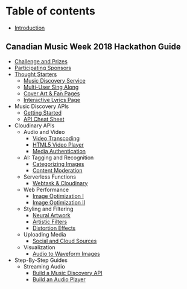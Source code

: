 # Table of contents

* [Introduction](README.md)

## Canadian Music Week 2018 Hackathon Guide

* [Challenge and Prizes](canadian-music-week-2018-hackathon-guide/challenge-and-prizes.md)
* [Participating Sponsors](canadian-music-week-2018-hackathon-guide/participating-sponsors.md)
* [Thought Starters](canadian-music-week-2018-hackathon-guide/thought-starters/README.md)
  * [Music Discovery Service](canadian-music-week-2018-hackathon-guide/thought-starters/music-discovery-service.md)
  * [Multi-User Sing Along](canadian-music-week-2018-hackathon-guide/thought-starters/multi-user-sing-along.md)
  * [Cover Art & Fan Pages](canadian-music-week-2018-hackathon-guide/thought-starters/cover-art-and-fan-pages.md)
  * [Interactive Lyrics Page](canadian-music-week-2018-hackathon-guide/thought-starters/interactive-lyrics-page.md)
* Music Discovery APIs
  * [Getting Started](canadian-music-week-2018-hackathon-guide/music-discovery-apis/getting-started.md)
  * [API Cheat Sheet](canadian-music-week-2018-hackathon-guide/music-discovery-apis/api-cheat-sheet.md)
* Cloudinary APIs
  * Audio and Video
    * [Video Transcoding](canadian-music-week-2018-hackathon-guide/media-management-apis/audio-and-video/video-transcoding.md)
    * [HTML5 Video Player](canadian-music-week-2018-hackathon-guide/media-management-apis/audio-and-video/html5-video-player.md)
    * [Media Authentication](canadian-music-week-2018-hackathon-guide/media-management-apis/audio-and-video/media-authentication.md)
  * AI: Tagging and Recognition
    * [Categorizing Images](canadian-music-week-2018-hackathon-guide/media-management-apis/ai-tagging-and-recognition/categorizing-images.md)
    * [Content Moderation](canadian-music-week-2018-hackathon-guide/media-management-apis/ai-tagging-and-recognition/content-moderation.md)
  * Serverless Functions
    * [Webtask & Cloudinary](canadian-music-week-2018-hackathon-guide/media-management-apis/serverless-functions/webtask-and-cloudinary.md)
  * Web Performance
    * [Image Optimization I](canadian-music-week-2018-hackathon-guide/media-management-apis/web-performance/image-optimization-i.md)
    * [Image Optimization II](canadian-music-week-2018-hackathon-guide/media-management-apis/web-performance/image-optimization-ii.md)
  * Styling and Filtering
    * [Neural Artwork](canadian-music-week-2018-hackathon-guide/media-management-apis/styling-and-filtering/neural-artwork.md)
    * [Artistic Filters](canadian-music-week-2018-hackathon-guide/media-management-apis/styling-and-filtering/artistic-filters.md)
    * [Distortion Effects](canadian-music-week-2018-hackathon-guide/media-management-apis/styling-and-filtering/distortion-effects.md)
  * Uploading Media
    * [Social and Cloud Sources](canadian-music-week-2018-hackathon-guide/media-management-apis/uploading-media/social-and-cloud-sources.md)
  * Visualization
    * [Audio to Waveform Images](canadian-music-week-2018-hackathon-guide/media-management-apis/visualization/audio-to-waveform-images.md)
* Step-By-Step Guides
  * Streaming Audio
    * [Build a Music Discovery API](canadian-music-week-2018-hackathon-guide/step-by-step-guides/streaming-audio/build-a-music-discovery-api.md)
    * [Build an Audio Player](canadian-music-week-2018-hackathon-guide/step-by-step-guides/streaming-audio/build-an-audio-player.md)


